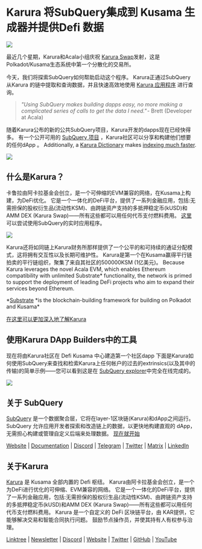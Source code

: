 # Karura 将SubQuery集成到 Kusama 生成器并提供Defi 数据

![](https://cdn-images-1.medium.com/max/1600/0*EBj5be1webNUchfi)

最近几个星期，Karura和Acala小组庆祝 [Karura Swap](https://apps.karura.network/)发射，这是Polkadot/Kusama生态系统中第一个分散化的交易所。

今天，我们将探索SubQuery如何帮助启动这个程序。 Karura正通过SubQuery 从Karura 的链中提取和查询数据，并且快速高效地使用 [Karura 应用程序](https://apps.karura.network/) 进行查询。

> *"Using SubQuery makes building dapps easy, no more making a complicated series of calls to get the data I need."* - Brett (Developer at Acala)

随着Karura公布的新的公共SubQuery项目，Karura开发的dapps现在已经快得多。 有一个公开可用的 [SubQuery 项目](https://explorer.subquery.network/subquery/AcalaNetwork/karura) ，Karura社区可以分享和构建他们想要的任何dApp 。 Additionally, a [Karura Dictionary](https://explorer.subquery.network/subquery/AcalaNetwork/karura-dictionary) makes [indexing much faster](../blogs/20210630-SubQuery-Just-Got-a-lot-Faster-with-the-Dictionary.md).

![](https://cdn-images-1.medium.com/max/1600/1*vvI_pI93mhe4kzSNQ2yMoQ.png)

## 什么是Karura？

卡鲁拉由阿卡拉基金会创立，是一个可伸缩的EVM兼容的网络，在Kusama上构建，为DeFi优化。 它是一个一体化的DeFi平台，提供了一系列金融应用，包括:无需担保的股权衍生品(流动性KSM)、由跨链资产支持的多抵押稳定币(kUSD)和AMM DEX (Karura Swap)——所有这些都可以用任何代币支付燃料费用。 [这里](http://apps.karura.network) 可以尝试使用SubQuery的实时应用程序。

![](https://cdn-images-1.medium.com/max/1600/0*g174RcFJwJcw2ITS)

Karura还将如同链上Karura财务所那样提供了一个公平的和可持续的通证分配模式，这将拥有交互性以及长期可维护性。 Karura是第一个在Kusama赢得平行链拍卖的平行链组织，聚集了来自其社区的500000KSM (1亿美元)。 Because Karura leverages the novel Acala EVM, which enables Ethereum compatibility with unlimited Substrate\* functionality, the network is primed to support the deployment of leading DeFi projects who aim to expand their services beyond Ethereum.

*[Substrate](http://substrate.dev/) *is the blockchain-building framework for building on Polkadot and Kusama\*

[在这里可以更加深入地了解Karura](https://medium.com/acalanetwork/countdown-to-karura-a-deep-dive-on-the-defi-hub-of-kusama-410066fc1e1f)

## 使用Karura DApp Builders中的工具

现在将由Karura社区在 Defi Kusama 中心建造第一个社区dapp 下面是Karura如何使用SubQuery来查找和检索Karura上任何帐户的过去的extrinsics(以及其中的传输)的简单示例——您可以看到这是在 [SubQuery explorer](https://explorer.subquery.network/subquery/AcalaNetwork/karura)中完全在线完成的。

![](https://cdn-images-1.medium.com/max/1600/0*t6stH0LeQC8M5fSp)

## 关于 SubQuery

[SubQuery](https://subquery.network/) 是一个数据聚合层，它将在layer-1区块链(Karura)和dApp之间运行。 SubQuery 允许应用开发者探索和改造链上的数据，以更快地构建直观的 dApp， 无需担心构建或管理自定义后端来处理数据。 [现在就开始](https://doc.subquery.network/)

[Website](https://subquery.network/) | [Documentation](https://doc.subquery.network/) | [Discord](https://discord.com/invite/78zg8aBSMG) | [Telegram](https://t.me/subquerynetwork) | [Twitter](https://twitter.com/subquerynetwork) | [Matrix](https://matrix.to/#/#subquery:matrix.org) | [LinkedIn](https://www.linkedin.com/company/subquery)

## 关于Karura

[Karura](http://acala.network/karura) 是 Kusama 全部内置的 Defi 枢纽。 Karura由阿卡拉基金会创立，是一个为DeFi进行优化的可伸缩、EVM兼容的网络。 它是一个一体化的DeFi平台，提供了一系列金融应用，包括:无需担保的股权衍生品(流动性KSM)、由跨链资产支持的多抵押稳定币(kUSD)和AMM DEX (Karura Swap)——所有这些都可以用任何代币支付燃料费用。 Karura 是一个自定义的 DeFi 区块链平台，由 KAR提供，它能够解决交易和智能合同执行问题。 鼓励节点操作员，并使其持有人有权参与治理。

[Linktree](http://linktr.ee/karuranetwork) | [Newsletter](https://share.hsforms.com/1X9RxkXk-R62I0VNbATaDXw4h8qc) | [Discord](https://discord.gg/vdbFVCH) | [Website](http://acala.network/karura) | [Twitter](https://twitter.com/KaruraNetwork) | [GitHub](https://github.com/AcalaNetwork/Acala) | [YouTube](http://youtube.com/c/acalanetwork)
